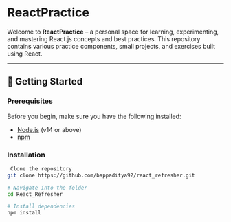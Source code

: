 # ReactPractice

Welcome to **ReactPractice** – a personal space for learning, experimenting, and mastering React.js concepts and best practices. This repository contains various practice components, small projects, and exercises built using React.

---

## 🚀 Getting Started

### Prerequisites

Before you begin, make sure you have the following installed:

- [Node.js](https://nodejs.org/) (v14 or above)
- [npm](https://www.npmjs.com/) 

### Installation

```bash
 Clone the repository
git clone https://github.com/bappaditya92/react_refresher.git

# Navigate into the folder
cd React_Refresher

# Install dependencies
npm install

